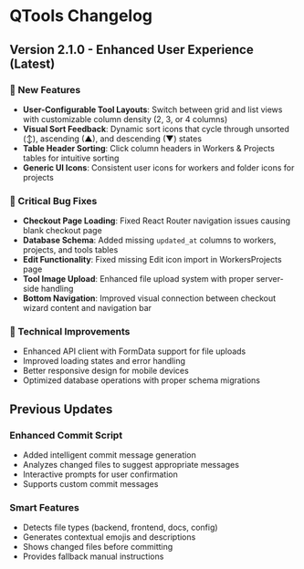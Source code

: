 # QTools Changelog

## Version 2.1.0 - Enhanced User Experience (Latest)

### 🎨 New Features
- **User-Configurable Tool Layouts**: Switch between grid and list views with customizable column density (2, 3, or 4 columns)
- **Visual Sort Feedback**: Dynamic sort icons that cycle through unsorted (↕️), ascending (▲), and descending (▼) states
- **Table Header Sorting**: Click column headers in Workers & Projects tables for intuitive sorting
- **Generic UI Icons**: Consistent user icons for workers and folder icons for projects

### 🐛 Critical Bug Fixes
- **Checkout Page Loading**: Fixed React Router navigation issues causing blank checkout page
- **Database Schema**: Added missing `updated_at` columns to workers, projects, and tools tables
- **Edit Functionality**: Fixed missing Edit icon import in WorkersProjects page
- **Tool Image Upload**: Enhanced file upload system with proper server-side handling
- **Bottom Navigation**: Improved visual connection between checkout wizard content and navigation bar

### 🔧 Technical Improvements
- Enhanced API client with FormData support for file uploads
- Improved loading states and error handling
- Better responsive design for mobile devices
- Optimized database operations with proper schema migrations

## Previous Updates

### Enhanced Commit Script
- Added intelligent commit message generation
- Analyzes changed files to suggest appropriate messages
- Interactive prompts for user confirmation
- Supports custom commit messages

### Smart Features
- Detects file types (backend, frontend, docs, config)
- Generates contextual emojis and descriptions
- Shows changed files before committing
- Provides fallback manual instructions